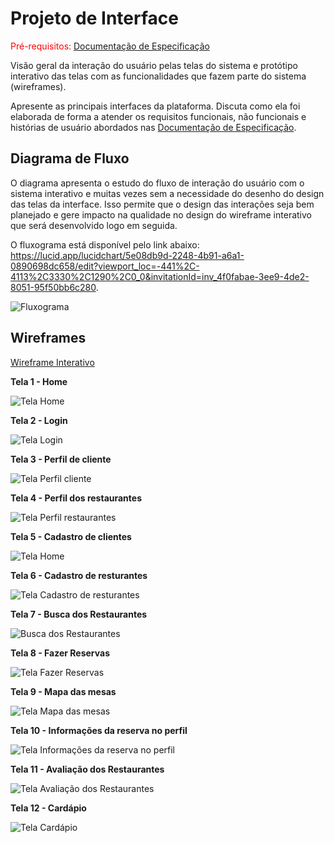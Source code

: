 
# Projeto de Interface

<span style="color:red">Pré-requisitos: <a href="2-Especificação do Projeto.md"> Documentação de Especificação</a></span>

Visão geral da interação do usuário pelas telas do sistema e protótipo interativo das telas com as funcionalidades que fazem parte do sistema (wireframes).

 Apresente as principais interfaces da plataforma. Discuta como ela foi elaborada de forma a atender os requisitos funcionais, não funcionais e histórias de usuário abordados nas <a href="2-Especificação do Projeto.md"> Documentação de Especificação</a>.

## Diagrama de Fluxo

O diagrama apresenta o estudo do fluxo de interação do usuário com o sistema interativo e  muitas vezes sem a necessidade do desenho do design das telas da interface. Isso permite que o design das interações seja bem planejado e gere impacto na qualidade no design do wireframe interativo que será desenvolvido logo em seguida.

O fluxograma está disponível pelo link abaixo:
https://lucid.app/lucidchart/5e08db9d-2248-4b91-a6a1-0890698dc658/edit?viewport_loc=-441%2C-4113%2C3330%2C1290%2C0_0&invitationId=inv_4f0fabae-3ee9-4de2-8051-95f50bb6c280.

![Fluxograma](img/diagramafluxo.png)




## Wireframes

<a href="https://www.figma.com/proto/Pnb7Jx6c6urs71y3YPfSuT/Projeto-De-Agendamento?node-id=1%3A2&scaling=min-zoom&page-id=0%3A1&starting-point-node-id=1%3A2"> Wireframe Interativo</a>

**Tela 1 - Home**

![Tela Home](img/tela-home2.jpg)

**Tela 2 - Login**

![Tela Login](img/tela-login2.jpg)

**Tela 3 - Perfil de cliente**

![Tela Perfil cliente](img/tela-perfil-cliente2.jpg)

**Tela 4 - Perfil dos restaurantes**

![Tela Perfil restaurantes](img/tela-perfil-restaurante2.jpg)

**Tela 5 - Cadastro de clientes**

![Tela Home](img/tela-cadastro-cliente2.jpg)

**Tela 6 - Cadastro de resturantes**

![Tela Cadastro de resturantes](img/tela-cadastro-restaurantes2.jpg)

**Tela 7 - Busca dos Restaurantes**

![Busca dos Restaurantes](img/tela-restaurantes2.jpg)

**Tela 8 - Fazer Reservas**

![Tela Fazer Reservas](img/tela-reserva2.jpg)

**Tela 9 - Mapa das mesas**

![Tela Mapa das mesas](img/tela-mapa-mesas2.jpg)

**Tela 10 - Informações da reserva no perfil**

![Tela Informações da reserva no perfil](img/tela-reserva-perfil2.jpg)

**Tela 11 - Avaliação dos Restaurantes**

![Tela Avaliação dos Restaurantes](img/tela-avaliacao2.jpg)

**Tela 12 - Cardápio**

![Tela Cardápio](img/tela-cardapio2.jpg)


